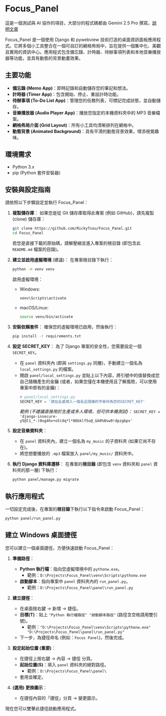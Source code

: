 # Focus_Panel

這是一個測試與 AI 協作的項目，大部分的程式碼都由 Gemini 2.5 Pro 撰寫。[說明文章](https://medium.com/@ricky42312/%E5%BE%9E%E6%83%B3%E6%B3%95%E5%88%B0%E7%8F%BE%E5%AF%A6%E7%9A%84%E8%B7%9D%E9%9B%A2-54253359ad2f)

Focus_Panel 是一個使用 Django 和 pywebview 技術打造的桌面資訊面板應用程式。它將多個小工具整合在一個可自訂的網格佈局中，旨在提供一個集中化、美觀且實用的資訊中心。應用程式包含備忘錄、計時器、待辦事項列表和本地音樂播放器等功能，並具有動態的背景動畫效果。

## 主要功能

* **備忘錄 (Memo App)**：即時記錄和自動儲存您的筆記和想法。
* **計時器 (Timer App)**：包含開始、停止、重設計時功能。
* **待辦事項 (To-Do List App)**：管理您的任務列表，可標記完成狀態，並自動儲存。
* **音樂播放器 (Audio Player App)**：播放您指定的本機資料夾中的 MP3 音樂檔案。
* **網格佈局介面 (Grid Layout)**：所有小工具均清晰排列在網格中。
* **動態背景 (Animated Background)**：具有平滑的動態背景效果，增添視覺趣味。

## 環境需求

* Python 3.x
* pip (Python 套件安裝器)

## 安裝與設定指南

請依照以下步驟設定並執行 Focus_Panel：

1.  **複製儲存庫**：
    如果您是從 Git 儲存庫取得此專案 (例如 GitHub)，請先複製 (clone) 儲存庫：
    ```bash
    git clone https://github.com/RickyTsou/Focus_Panel.git
    cd Focus_Panel
    ```
    若您是直接下載的原始碼，請解壓縮並進入專案的根目錄 (即包含此 `README.md` 檔案的目錄)。

2.  **建立並啟用虛擬環境** (建議)：
    在專案根目錄下執行：
    ```bash
    python -m venv venv
    ```
    啟用虛擬環境：
    * Windows:
        ```bash
        venv\Scripts\activate
        ```
    * macOS/Linux:
        ```bash
        source venv/bin/activate
        ```

3.  **安裝依賴套件**：
    確保您的虛擬環境已啟用，然後執行：
    ```bash
    pip install -r requirements.txt
    ```

4.  **設定 SECRET_KEY**：
    為了 Django 專案的安全性，您需要設定一個 `SECRET_KEY`。
    * 在 `panel` 資料夾內 (即與 `settings.py` 同層)，手動建立一個名為 `local_settings.py` 的檔案。
    * 開啟 `panel/local_settings.py` 並貼上以下內容，將引號中的值替換成您自己隨機產生的金鑰 (或者，如果您僅在本機使用且了解風險，可以使用專案中原有的金鑰)：
        ```python
        # panel/local_settings.py
        SECRET_KEY = '請在此處填入一個長且隨機的字串作為您的SECRET_KEY'
        ```
        *範例 (不建議直接用於生產或多人環境，但可供本機測試)：*
        `SECRET_KEY = 'django-insecure-y5@l1_*-)0xg4hx+o5(dq*l*86bklf5o@_&k0%0sw9!dpzgbpv'`
5.  **設定音樂資料夾**：
    * 在 `panel` 資料夾內，建立一個名為 `my_music` 的子資料夾 (如果它尚不存在)。
    * 將您想要播放的 `.mp3` 檔案放入 `panel/my_music/` 資料夾中。
6.  **執行 Django 資料庫遷移**：
    在專案的**根目錄** (即包含 `venv` 資料夾和 `panel` 資料夾的那一層) 下執行：
    ```bash
    python panel/manage.py migrate
    ```

## 執行應用程式

一切設定完成後，在專案的**根目錄**下執行以下指令來啟動 Focus_Panel：

```bash
python panel/run_panel.py
```

## 建立 Windows 桌面捷徑

您可以建立一個桌面捷徑，方便快速啟動 Focus_Panel：

1.  **準備路徑**：
    * **Python 執行檔**：指向您虛擬環境中的 `pythonw.exe`。
        * 範例：`D:\Projects\Focus_Panel\venv\Scripts\pythonw.exe`
    * **啟動腳本**：指向專案中 `panel` 資料夾內的 `run_panel.py`。
        * 範例：`D:\Projects\Focus_Panel\panel\run_panel.py`

2.  **建立捷徑**：
    * 在桌面按右鍵 -> 新增 -> 捷徑。
    * **目標(T)**：貼上 `"Python 執行檔路徑" "啟動腳本路徑"` (路徑含空格請用雙引號)。
        * 範例：`"D:\Projects\Focus_Panel\venv\Scripts\pythonw.exe" "D:\Projects\Focus_Panel\panel\run_panel.py"`
    * 下一步，為捷徑命名 (例如：`Focus Panel`)，然後完成。

3.  **設定起始位置 (重要)**：
    * 在捷徑上按右鍵 -> 內容 -> 捷徑 分頁。
    * **起始位置(S)**：填入 `panel` 資料夾的絕對路徑。
        * 範例：`D:\Projects\Focus_Panel\panel\`
    * 套用並確定。

4.  **(選用) 更換圖示**：
    * 在捷徑內容的「捷徑」分頁 -> 變更圖示。

現在您可以雙擊此捷徑啟動應用程式。